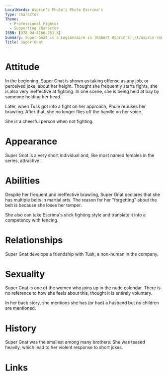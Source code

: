 ```yaml
---
LocalWords: Asprin's Phule's Phule Escrima's
Type: Character
Theme:
  - Professional Fighter
  - Supporting Character
ISBN: [978-04-4166-251-X]
Summary: Super Gnat is a Legionnaire in [Robert Asprin's](/t/asprin-robert/)'s series starting with [Phule's Company](/s/isbn/978-04-4166-251-X/). She is a short woman who frequently takes offense at jokes about her height.
Title: Super Gnat
---
```


# Attitude

In the beginning, Super Gnat is shown as taking offense as any job, or perceived joke, about her height. Thought she frequently starts fights, she is also very ineffective at fighting. In one scene, she is being held at bay by someone holding her head.

Later, when Tusk got into a fight on her approach, Phule rebukes her brawling. After that, she no longer flies off the handle on her voice.

She is a cheerful person when not fighting.

# Appearance

Super Gnat is a very short individual and, like most named females in the series, attractive.

# Abilities

Despite her frequent and ineffective brawling, Super Gnat declares that she has multiple belts in martial arts. The reason for her "forgetting" about the belt is because she loses her temper.

She also can take Escrima's stick fighting style and translate it into a competency with fencing.

# Relationships

Super Gnat develops a friendship with Tusk, a non-human in the company.

# Sexuality

Super Gnat is one of the women who joins up in the nude calendar. There is no reference to how she feels about this, thought it is entirely voluntary.

In her back story, she mentions she has (or had) a husband but no children are mentioned.

# History

Super Gnat was the smallest among many brothers. She was teased heavily, which lead to her violent response to short jokes.

# Links
